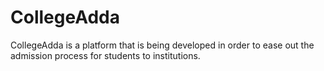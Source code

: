 # CollegeAdda
CollegeAdda is a platform that is being developed in order to ease out the admission process for students to institutions.
